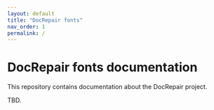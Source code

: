 ```yaml
---
layout: default
title: "DocRepair fonts"
nav_order: 1
permalink: /
---
```

# DocRepair fonts documentation

This repository contains documentation about the DocRepair project.

TBD.
